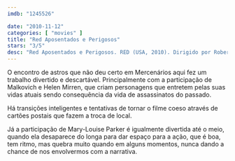 ```yaml
---
imdb: "1245526"

date: "2010-11-12"
categories: [ "movies" ]
title: "Red Aposentados e Perigosos"
stars: "3/5"
desc: "Red Aposentados e Perigosos. RED (USA, 2010). Dirigido por Robert Schwentke. Escrito por Jon Hoeber, Erich Hoeber, Warren Ellis, Cully Hamner. Com Bruce Willis, Mary-Louise Parker, Heidi von Palleske, Karl Urban, Chris Owens, Rebecca Pidgeon, Morgan Freeman, Jaqueline Fleming, Randy Wade Kelley."
---
```

O encontro de astros que não deu certo em Mercenários aqui fez um trabalho divertido e descartável. Principalmente com a participação de Malkovich e Helen Mirren, que criam personagens que entretem pelas suas vidas atuais sendo consequência da vida de assassinatos do passado.

Há transições inteligentes e tentativas de tornar o filme coeso através de cartões postais que fazem a troca de local.

Já a participação de Mary-Louise Parker é igualmente divertida até o meio, quando ela desaparece do longa para dar espaço para a ação, que é boa, tem ritmo, mas quebra muito quando em alguns momentos, nunca dando a chance de nos envolvermos com a narrativa.

